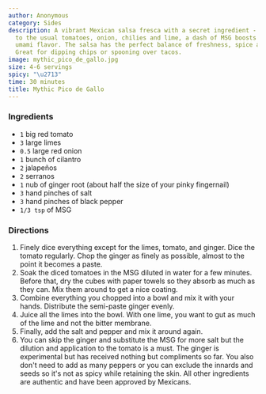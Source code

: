 ```yaml
---
author: Anonymous
category: Sides
description: A vibrant Mexican salsa fresca with a secret ingredient - MSG. In addition
  to the usual tomatoes, onion, chilies and lime, a dash of MSG boosts the savory
  umami flavor. The salsa has the perfect balance of freshness, spice and savoriness.
  Great for dipping chips or spooning over tacos.
image: mythic_pico_de_gallo.jpg
size: 4-6 servings
spicy: "\u2713"
time: 30 minutes
title: Mythic Pico de Gallo
---
```


### Ingredients

* `1` big red tomato
* `3` large limes
* `0.5` large red onion
* `1` bunch of cilantro
* `2` jalapeños
* `2` serranos
* `1` nub of ginger root (about half the size of your pinky fingernail)
* `3` hand pinches of salt
* `3` hand pinches of black pepper
* `1/3 tsp` of MSG

### Directions

1. Finely dice everything except for the limes, tomato, and ginger. Dice the tomato regularly. Chop the ginger as finely as possible, almost to the point it becomes a paste.
2. Soak the diced tomatoes in the MSG diluted in water for a few minutes. Before that, dry the cubes with paper towels so they absorb as much as they can. Mix them around to get a nice coating.
3. Combine everything you chopped into a bowl and mix it with your hands. Distribute the semi-paste ginger evenly.
4. Juice all the limes into the bowl. With one lime, you want to gut as much of the lime and not the bitter membrane.
5. Finally, add the salt and pepper and mix it around again.
6. You can skip the ginger and substitute the MSG for more salt but the dilution and application to the tomato is a must. The ginger is experimental but has received nothing but compliments so far. You also don't need to add as many peppers or you can exclude the innards and seeds so it's not as spicy while retaining the skin. All other ingredients are authentic and have been approved by Mexicans.